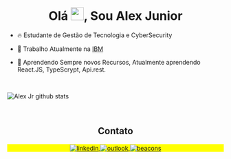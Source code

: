 <h1 align="center">Olá <img src="https://raw.githubusercontent.com/kaueMarques/kaueMarques/master/hi.gif" height="30px">, Sou Alex Junior</h1>
<p align="center"></p>

- 🔥 Estudante de Gestão de Tecnologia e CyberSecurity

- 🔭 Trabalho Atualmente na [IBM](https://www.ibm.com/br-pt)

- 🌱 Aprendendo Sempre novos Recursos, Atualmente aprendendo React.JS, TypeScrypt, Api.rest.

<br>

![Alex Jr github stats](https://github-readme-stats.vercel.app/api?username=alexjuniorr&count_private=true&show_icons=true&theme=tokyonight)

<br>
<h2 align="center"> Contato </h2>

<p align="center" style="background:yellow">
<a href="https://www.linkedin.com/in/alex-junior/" target="_blank">
  <img align="center" src="https://img.shields.io/badge/LinkedIn-0077B5?style=for-the-badge&logo=linkedin&logoColor=white" alt="linkedin"/>
</a>
<a href="mailto:alexalencarjr@outlook.com" target="_blank">
 <img align="center" src="https://img.shields.io/badge/Microsoft_Outlook-0078D4?style=for-the-badge&logo=microsoft-outlook&logoColor=white" alt="outlook"/>
</a>
<a href="https://beacons.ai/alex_junior" target="_blank">
 <img align="center" src="https://img.shields.io/badge/website-000000?style=for-the-badge&logo=About.me&logoColor=white" alt="beacons"/>
</a>
</p>
